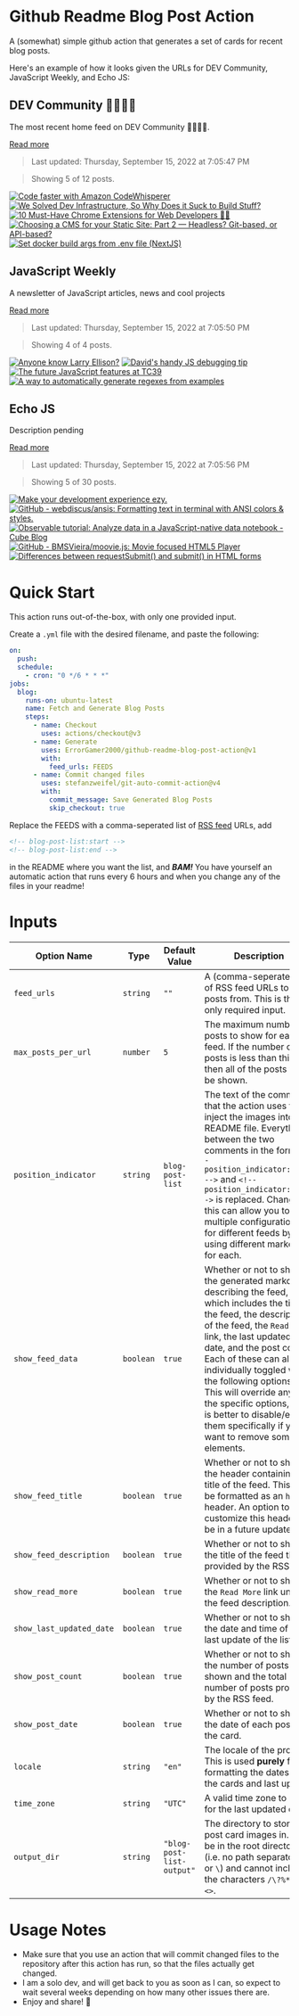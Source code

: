 # Github Readme Blog Post Action

A (somewhat) simple github action that generates a set of cards for recent blog posts.

Here's an example of how it looks given the URLs for DEV Community, JavaScript Weekly, and Echo JS:

<!-- post-list:start -->
## DEV Community 👩‍💻👨‍💻

The most recent home feed on DEV Community 👩‍💻👨‍💻.

[Read more](https://dev.to)
> Last updated: Thursday, September 15, 2022 at 7:05:47 PM

> Showing 5 of 12 posts.

[![Code faster with Amazon CodeWhisperer](https://raw.githubusercontent.com/ErrorGamer2000/github-readme-blog-post-action/main/generated_files/DEV_Community_👩‍💻👨‍💻/Code_faster_with_Amazon_CodeWhisperer.svg)](https://dev.to/aws-builders/code-faster-with-amazon-codewhisperer-jo4)
[![We Solved Dev Infrastructure, So Why Does it Suck to Build Stuff?](https://raw.githubusercontent.com/ErrorGamer2000/github-readme-blog-post-action/main/generated_files/DEV_Community_👩‍💻👨‍💻/We_Solved_Dev_Infrastructure__So_Why_Does_it_Suck_to_Build_Stuff_.svg)](https://dev.to/linearb/we-solved-dev-infrastructure-so-why-does-it-suck-to-build-stuff-37ii)
[![10 Must-Have Chrome Extensions for Web Developers 🚀🌐](https://raw.githubusercontent.com/ErrorGamer2000/github-readme-blog-post-action/main/generated_files/DEV_Community_👩‍💻👨‍💻/10_Must-Have_Chrome_Extensions_for_Web_Developers_🚀🌐.svg)](https://dev.to/naubit/10-must-have-chrome-extensions-for-web-developers-5dih)
[![Choosing a CMS for your Static Site: Part 2 — Headless? Git-based, or API-based?](https://raw.githubusercontent.com/ErrorGamer2000/github-readme-blog-post-action/main/generated_files/DEV_Community_👩‍💻👨‍💻/Choosing_a_CMS_for_your_Static_Site__Part_2_—_Headless__Git-based__or_API-based_.svg)](https://dev.to/cloudcannon/choosing-a-cms-for-your-static-site-part-2-headless-git-based-or-api-based-592m)
[![Set docker build args from .env file (NextJS)](https://raw.githubusercontent.com/ErrorGamer2000/github-readme-blog-post-action/main/generated_files/DEV_Community_👩‍💻👨‍💻/Set_docker_build_args_from_.env_file_(NextJS).svg)](https://dev.to/darksmile92/set-docker-build-args-from-env-file-2p4a)


## JavaScript Weekly

A newsletter of JavaScript articles, news and cool projects

[Read more](https://javascriptweekly.com/)
> Last updated: Thursday, September 15, 2022 at 7:05:50 PM

> Showing 4 of 4 posts.

[![Anyone know Larry Ellison?](https://raw.githubusercontent.com/ErrorGamer2000/github-readme-blog-post-action/main/generated_files/JavaScript_Weekly/Anyone_know_Larry_Ellison_.svg)](https://javascriptweekly.com/issues/605)
[![David's handy JS debugging tip](https://raw.githubusercontent.com/ErrorGamer2000/github-readme-blog-post-action/main/generated_files/JavaScript_Weekly/David's_handy_JS_debugging_tip.svg)](https://javascriptweekly.com/issues/604)
[![The future JavaScript features at TC39](https://raw.githubusercontent.com/ErrorGamer2000/github-readme-blog-post-action/main/generated_files/JavaScript_Weekly/The_future_JavaScript_features_at_TC39.svg)](https://javascriptweekly.com/issues/603)
[![A way to automatically generate regexes from examples](https://raw.githubusercontent.com/ErrorGamer2000/github-readme-blog-post-action/main/generated_files/JavaScript_Weekly/A_way_to_automatically_generate_regexes_from_examples.svg)](https://javascriptweekly.com/issues/602)


## Echo JS

Description pending

[Read more](
http://www.echojs.com
)
> Last updated: Thursday, September 15, 2022 at 7:05:56 PM

> Showing 5 of 30 posts.

[![Make your development experience ezy.](https://raw.githubusercontent.com/ErrorGamer2000/github-readme-blog-post-action/main/generated_files/_Echo_JS_/Make_your_development_experience_ezy..svg)](https://www.getezy.dev/)
[![GitHub - webdiscus/ansis: Formatting text in terminal with ANSI colors & styles.](https://raw.githubusercontent.com/ErrorGamer2000/github-readme-blog-post-action/main/generated_files/_Echo_JS_/GitHub_-_webdiscus_ansis__Formatting_text_in_terminal_with_ANSI_colors___styles..svg)](https://github.com/webdiscus/ansis)
[![Observable tutorial: Analyze data in a JavaScript-native data notebook - Cube Blog](https://raw.githubusercontent.com/ErrorGamer2000/github-readme-blog-post-action/main/generated_files/_Echo_JS_/Observable_tutorial__Analyze_data_in_a_JavaScript-native_data_notebook_-_Cube_Blog.svg)](https://cube.dev/blog/observable-tutorial-javascript-native-data-notebook)
[![GitHub - BMSVieira/moovie.js: Movie focused HTML5 Player](https://raw.githubusercontent.com/ErrorGamer2000/github-readme-blog-post-action/main/generated_files/_Echo_JS_/GitHub_-_BMSVieira_moovie.js__Movie_focused_HTML5_Player.svg)](https://github.com/BMSVieira/moovie.js)
[![Differences between requestSubmit() and submit() in HTML forms](https://raw.githubusercontent.com/ErrorGamer2000/github-readme-blog-post-action/main/generated_files/_Echo_JS_/Differences_between_requestSubmit()_and_submit()_in_HTML_forms.svg)](http://www.js-craft.io/blog/differences-between-requestsubmit-and-submit-in-html-forms/)


<!-- post-list:end -->

# Quick Start

This action runs out-of-the-box, with only one provided input.

Create a `.yml` file with the desired filename, and paste the following:

```yml
on:
  push:
  schedule:
    - cron: "0 */6 * * *"
jobs:
  blog:
    runs-on: ubuntu-latest
    name: Fetch and Generate Blog Posts
    steps:
      - name: Checkout
        uses: actions/checkout@v3
      - name: Generate
        uses: ErrorGamer2000/github-readme-blog-post-action@v1
        with:
          feed_urls: FEEDS
      - name: Commit changed files
        uses: stefanzweifel/git-auto-commit-action@v4
        with:
          commit_message: Save Generated Blog Posts
          skip_checkout: true
```

Replace the FEEDS with a comma-seperated list of [RSS feed](https://rss.com/blog/how-do-rss-feeds-work/) URLs, add

```md
<!-- blog-post-list:start -->
<!-- blog-post-list:end -->
```

in the README where you want the list, and **_BAM!_** You have yourself an automatic action that runs every 6 hours and when you change any of the files in your readme!

# Inputs

<table>
  <thead>
    <tr>
      <th>Option Name</th>
      <th>Type</th>
      <th>Default Value</th>
      <th>Description</th>
    </tr>
  </thead>
  <tbody>
    <tr>
      <td><code>feed_urls</code></td>
      <td><code>string</code></td>
      <td><code>""</code></td>
      <td>A (comma-seperated) list of RSS feed URLs to load posts from. This is the only required input.</td>
    </tr>
    <tr>
      <td><code>max_posts_per_url</code></td>
      <td><code>number</code></td>
      <td><code>5</code></td>
      <td>The maximum number of posts to show for each feed. If the number of posts is less than this, then all of the posts will be shown.</td>
    </tr>
    <tr>
      <td><code>position_indicator</code></td>
      <td><code>string</code></td>
      <td><code>blog-post-list</code></td>
      <td>The text of the comments that the action uses to inject the images into the README file. Everything between the two comments in the form <code>&lt;!-- position_indicator:start --&gt;</code> and <code>&lt;!-- position_indicator:end --&gt;</code> is replaced. Changing this can allow you to use multiple configurations for different feeds by using different markers for each.</td>
    </tr>
    <tr>
      <td><code>show_feed_data</code></td>
      <td><code>boolean</code></td>
      <td><code>true</code></td>
      <td>Whether or not to show the generated markdown describing the feed, which includes the title of the feed, the description of the feed, the <code>Read More</code> link, the last updated date, and the post count. Each of these can also be individually toggled with the following options. This will override any of the specific options, so it is better to disable/enable them specifically if you want to remove some elements.</td>
    </tr>
    <tr>
      <td><code>show_feed_title</code></td>
      <td><code>boolean</code></td>
      <td><code>true</code></td>
      <td>Whether or not to show the header containing the title of the feed. This will be formatted as an <code>h2</code> header. An option to customize this header will be in a future update.</td>
    </tr>
    <tr>
      <td><code>show_feed_description</code></td>
      <td><code>boolean</code></td>
      <td><code>true</code></td>
      <td>Whether or not to show the title of the feed that is provided by the RSS feed.</td>
    </tr>
    <tr>
      <td><code>show_read_more</code></td>
      <td><code>boolean</code></td>
      <td><code>true</code></td>
      <td>Whether or not to show the <code>Read More</code> link under the feed description.</td>
    </tr>
    <tr>
      <td><code>show_last_updated_date</code></td>
      <td><code>boolean</code></td>
      <td><code>true</code></td>
      <td>Whether or not to show the date and time of the last update of the list.</td>
    </tr>
    <tr>
      <td><code>show_post_count</code></td>
      <td><code>boolean</code></td>
      <td><code>true</code></td>
      <td>Whether or not to show the number of posts shown and the total number of posts provided by the RSS feed.</td>
    </tr>
    <tr>
      <td><code>show_post_date</code></td>
      <td><code>boolean</code></td>
      <td><code>true</code></td>
      <td>Whether or not to show the date of each post on the card.</td>
    </tr>
    <tr>
      <td><code>locale</code></td>
      <td><code>string</code></td>
      <td><code>"en"</code></td>
      <td>The locale of the project. This is used <strong>purely</strong> for formatting the dates of the cards and last update.</td>
    </tr>
    <tr>
      <td><code>time_zone</code></td>
      <td><code>string</code></td>
      <td><code>"UTC"</code></td>
      <td>A valid time zone to use for the last updated date.</td>
    </tr>
    <tr>
      <td><code>output_dir</code></td>
      <td><code>string</code></td>
      <td><code>"blog-post-list-output"</code></td>
      <td>The directory to store the post card images in. Must be in the root directory (i.e. no path separators <code>/</code> or <code>\</code>) and cannot include the characters <code>/\?%*:|"&lt;&gt;</code>.</td>
    </tr>
<!--
    <tr>
      <td><code></code></td>
      <td><cde></cde></td>
      <td><code></code></td>
      <td></td>
    </tr>
-->
  </tbody>
</table>

# Usage Notes

- Make sure that you use an action that will commit changed files to the repository after this action has run, so that the files actually get changed.
- I am a solo dev, and will get back to you as soon as I can, so expect to wait several weeks depending on how many other issues there are.
- Enjoy and share! 🤗
